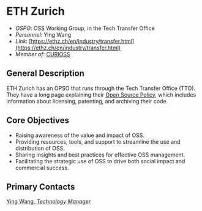 # ETH Zurich

- *OSPO*: OSS Working Group, in the Tech Transfer Office
- *Personnel*: Ying Wang
- *Link*: [https://ethz.ch/en/industry/transfer.html](https://ethz.ch/en/industry/transfer.html)
- *Member of*: [CURIOSS](https://curioss.org/)

## General Description

ETH Zurich has an OPSO that runs through the Tech Transfer Office (TTO). They have a long page explaining their [Open Source Policy](https://ethz.ch/en/industry/researchers/licensing-software/open-source-software.html), which includes information about licensing, patenting, and archiving their code.

## Core Objectives

- Raising awareness of the value and impact of OSS.
- Providing resources, tools, and support to streamline the use and distribution of OSS.
- Sharing insights and best practices for effective OSS management.
- Facilitating the strategic use of OSS to drive both social impact and commercial success.

## Primary Contacts

[Ying Wang, *Technology Manager*](https://ethz.ch/en/industry/transfer/staff/yw.html)
